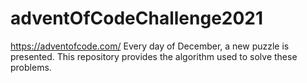 # adventOfCodeChallenge2021

https://adventofcode.com/
Every day of December, a new puzzle is presented. This repository provides the algorithm used to solve these problems.
